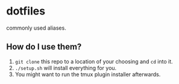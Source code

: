 
# dotfiles

commonly used aliases.

## How do I use them?

1. `git clone` this repo to a location of your choosing and `cd` into it.
2. `./setup.sh` will install everything for you.
3. You might want to run the tmux plugin installer afterwards.
